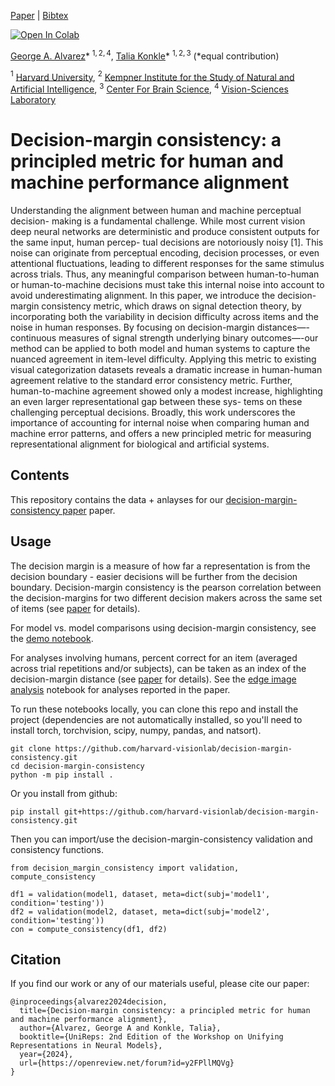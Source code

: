 
[Paper](https://openreview.net/forum?id=y2FPllMQVg) | [Bibtex](#bibtex)

[![Open In Colab](https://colab.research.google.com/assets/colab-badge.svg)](https://colab.research.google.com/drive/1iMycNR5rTfEtRheJfd0-HjAz3TKRD8xx?usp=sharing)

[George A. Alvarez](https://visionlab.harvard.edu/george/)\* $^{1,2,4}$, [Talia Konkle](https://konklab.fas.harvard.edu/)\* $^{1,2,3}$
(*equal contribution)

$^1$ [Harvard University](https://www.harvard.edu/), $^2$ [Kempner Institute for the Study of Natural and Artificial Intelligence](https://kempnerinstitute.harvard.edu/), $^3$ [Center For Brain Science](https://cbs.fas.harvard.edu/), $^4$ [Vision-Sciences Laboratory](https://visionlab.harvard.edu/)
<br>

# Decision-margin consistency: a principled metric for human and machine performance alignment

Understanding the alignment between human and machine perceptual decision- making is a fundamental challenge. While most current vision deep neural networks are deterministic and produce consistent outputs for the same input, human percep- tual decisions are notoriously noisy [1]. This noise can originate from perceptual encoding, decision processes, or even attentional fluctuations, leading to different responses for the same stimulus across trials. Thus, any meaningful comparison between human-to-human or human-to-machine decisions must take this internal noise into account to avoid underestimating alignment. In this paper, we introduce the decision-margin consistency metric, which draws on signal detection theory, by incorporating both the variability in decision difficulty across items and the noise in human responses. By focusing on decision-margin distances—-continuous measures of signal strength underlying binary outcomes—-our method can be applied to both model and human systems to capture the nuanced agreement in item-level difficulty. Applying this metric to existing visual categorization datasets reveals a dramatic increase in human-human agreement relative to the standard error consistency metric. Further, human-to-machine agreement showed only a modest increase, highlighting an even larger representational gap between these sys- tems on these challenging perceptual decisions. Broadly, this work underscores the importance of accounting for internal noise when comparing human and machine error patterns, and offers a new principled metric for measuring representational alignment for biological and artificial systems.

## Contents

This repository contains the data + anlayses for our [decision-margin-consistency paper](https://openreview.net/pdf?id=y2FPllMQVg) paper.

## Usage

The decision margin is a measure of how far a representation is from the decision boundary - easier decisions will be further from the decision boundary. Decision-margin consistency is the pearson correlation between the decision-margins for two different decision makers across the same set of items (see [paper](https://openreview.net/forum?id=y2FPllMQVg) for details). 

For model vs. model comparisons using decision-margin consistency, see the [demo notebook](https://github.com/harvard-visionlab/decision-margin-consistency/blob/main/notebooks/demo_model_vs_model.ipynb). 

For analyses involving humans, percent correct for an item (averaged across trial repetitions and/or subjects), can be taken as an index of the decision-margin distance (see [paper](https://openreview.net/forum?id=y2FPllMQVg) for details). See the [edge image analysis](https://github.com/harvard-visionlab/decision-margin-consistency/blob/main/notebooks/edge_data_analysis.ipynb) notebook for analyses reported in the paper.

To run these notebooks locally, you can clone this repo and install the project (dependencies are not automatically installed, so you'll need to install torch, torchvision, scipy, numpy, pandas, and natsort).
```
git clone https://github.com/harvard-visionlab/decision-margin-consistency.git
cd decision-margin-consistency
python -m pip install .
```

Or you install from github:
```
pip install git+https://github.com/harvard-visionlab/decision-margin-consistency.git
```

Then you can import/use the decision-margin-consistency validation and consistency functions.
```
from decision_margin_consistency import validation, compute_consistency

df1 = validation(model1, dataset, meta=dict(subj='model1', condition='testing'))
df2 = validation(model2, dataset, meta=dict(subj='model2', condition='testing'))
con = compute_consistency(df1, df2)
```


<a name="bibtex"></a>
## Citation

If you find our work or any of our materials useful, please cite our paper:
```
@inproceedings{alvarez2024decision,
  title={Decision-margin consistency: a principled metric for human and machine performance alignment},
  author={Alvarez, George A and Konkle, Talia},
  booktitle={UniReps: 2nd Edition of the Workshop on Unifying Representations in Neural Models},
  year={2024},
  url={https://openreview.net/forum?id=y2FPllMQVg}
}

```
